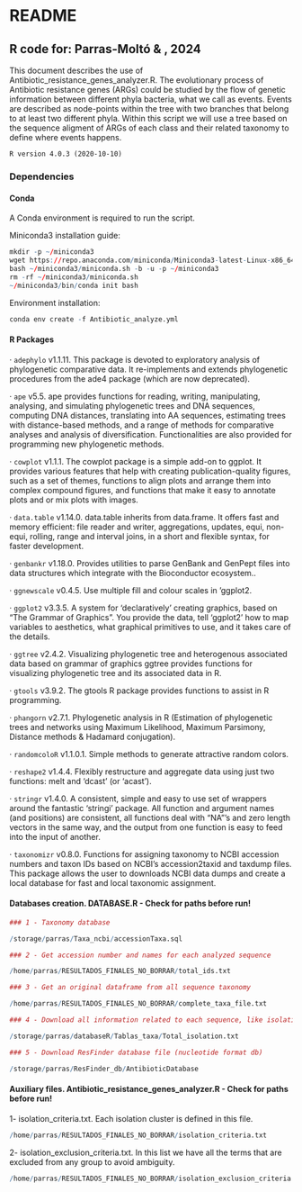 
<!-- README.md is generated from README.Rmd. Please edit that file -->

# **README**

## **R code for: Parras-Moltó & , 2024**

This document describes the use of
Antibiotic_resistance_genes_analyzer.R. The evolutionary process of
Antibiotic resistance genes (ARGs) could be studied by the flow of
genetic information between different phyla bacteria, what we call as
events. Events are described as node-points within the tree with two
branches that belong to at least two different phyla. Within this script
we will use a tree based on the sequence aligment of ARGs of each class
and their related taxonomy to define where events happens.

    R version 4.0.3 (2020-10-10)

### **Dependencies**

#### **Conda**

A Conda environment is required to run the script.

Miniconda3 installation guide:

``` r
mkdir -p ~/miniconda3
wget https://repo.anaconda.com/miniconda/Miniconda3-latest-Linux-x86_64.sh -O ~/miniconda3/miniconda.sh
bash ~/miniconda3/miniconda.sh -b -u -p ~/miniconda3
rm -rf ~/miniconda3/miniconda.sh
~/miniconda3/bin/conda init bash
```

Environment installation:

``` r
conda env create -f Antibiotic_analyze.yml
```

#### **R Packages**

· `adephylo` v1.1.11. This package is devoted to exploratory analysis of
phylogenetic comparative data. It re-implements and extends phylogenetic
procedures from the ade4 package (which are now deprecated).

· `ape` v5.5. ape provides functions for reading, writing, manipulating,
analysing, and simulating phylogenetic trees and DNA sequences,
computing DNA distances, translating into AA sequences, estimating trees
with distance-based methods, and a range of methods for comparative
analyses and analysis of diversification. Functionalities are also
provided for programming new phylogenetic methods.

· `cowplot` v1.1.1. The cowplot package is a simple add-on to ggplot. It
provides various features that help with creating publication-quality
figures, such as a set of themes, functions to align plots and arrange
them into complex compound figures, and functions that make it easy to
annotate plots and or mix plots with images.

· `data.table` v1.14.0. data.table inherits from data.frame. It offers
fast and memory efficient: file reader and writer, aggregations,
updates, equi, non-equi, rolling, range and interval joins, in a short
and flexible syntax, for faster development.

· `genbankr` v1.18.0. Provides utilities to parse GenBank and GenPept
files into data structures which integrate with the Bioconductor
ecosystem..

· `ggnewscale` v0.4.5. Use multiple fill and colour scales in ’ggplot2.

· `ggplot2` v3.3.5. A system for ‘declaratively’ creating graphics,
based on “The Grammar of Graphics”. You provide the data, tell ‘ggplot2’
how to map variables to aesthetics, what graphical primitives to use,
and it takes care of the details.

· `ggtree` v2.4.2. Visualizing phylogenetic tree and heterogenous
associated data based on grammar of graphics ggtree provides functions
for visualizing phylogenetic tree and its associated data in R.

· `gtools` v3.9.2. The gtools R package provides functions to assist in
R programming.

· `phangorn` v2.7.1. Phylogenetic analysis in R (Estimation of
phylogenetic trees and networks using Maximum Likelihood, Maximum
Parsimony, Distance methods & Hadamard conjugation).

· `randomcoloR` v1.1.0.1. Simple methods to generate attractive random
colors.

· `reshape2` v1.4.4. Flexibly restructure and aggregate data using just
two functions: melt and ‘dcast’ (or ‘acast’).

· `stringr` v1.4.0. A consistent, simple and easy to use set of wrappers
around the fantastic ‘stringi’ package. All function and argument names
(and positions) are consistent, all functions deal with “NA”’s and zero
length vectors in the same way, and the output from one function is easy
to feed into the input of another.

· `taxonomizr` v0.8.0. Functions for assigning taxonomy to NCBI
accession numbers and taxon IDs based on NCBI’s accession2taxid and
taxdump files. This package allows the user to downloads NCBI data dumps
and create a local database for fast and local taxonomic assignment.

#### **Databases creation. DATABASE.R - Check for paths before run!**

``` r
### 1 - Taxonomy database

/storage/parras/Taxa_ncbi/accessionTaxa.sql

### 2 - Get accession number and names for each analyzed sequence

/home/parras/RESULTADOS_FINALES_NO_BORRAR/total_ids.txt

### 3 - Get an original dataframe from all sequence taxonomy

/home/parras/RESULTADOS_FINALES_NO_BORRAR/complete_taxa_file.txt

### 4 - Download all information related to each sequence, like isolation_source

/storage/parras/databaseR/Tablas_taxa/Total_isolation.txt

### 5 - Download ResFinder database file (nucleotide format db)

/storage/parras/ResFinder_db/AntibioticDatabase
```

#### **Auxiliary files. Antibiotic_resistance_genes_analyzer.R - Check for paths before run!**

1- isolation_criteria.txt. Each isolation cluster is defined in this
file.

``` r
/home/parras/RESULTADOS_FINALES_NO_BORRAR/isolation_criteria.txt
```

2- isolation_exclusion_criteria.txt. In this list we have all the terms
that are excluded from any group to avoid ambiguity.

``` r
/home/parras/RESULTADOS_FINALES_NO_BORRAR/isolation_exclusion_criteria.txt
```
